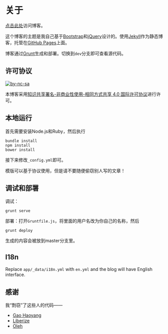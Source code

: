 关于
===

[点击此处](https://vjudge1.github.io)访问博客。

这个博客的主题是我自己基于[Bootstrap](http://getbootstrap.com)和[jQuery](https://jquery.com)设计的。使用[Jekyll](http://jekyllrb.com)作为静态博客，托管在[GitHub Pages](https://pages.github.com)上面。

博客通过[Grunt](http://gruntjs.com/)生成和部署。切换到`dev`分支即可查看源代码。

## 许可协议

[![by-nc-sa](https://i.creativecommons.org/l/by-nc-sa/4.0/88x31.png)](http://creativecommons.org/licenses/by-nc-sa/4.0/)

本博客采用[知识共享署名-非商业性使用-相同方式共享 4.0 国际许可协议](http://creativecommons.org/licenses/by-nc-sa/4.0/)进行许可。

## 本地运行

首先需要安装Node.js和Ruby，然后执行

    bundle install
    npm install
    bower install

接下来修改`_config.yml`即可。

模版可以基于协议使用，但是请不要随便偷窃别人写的文章！

## 调试和部署

调试：

    grunt serve

部署：打开`Gruntfile.js`，将里面的用户名改为你自己的名称，然后

    grunt deploy

生成的内容会被放到master分支里。

## I18n

Replace `app/_data/i18n.yml` with `en.yml` and the blog will have English interface.

## 感谢

我“剽窃”了这些人的代码——

* [Gao Haoyang](https://github.com/Gaohaoyang/gaohaoyang.github.io)
* [Liberize](https://github.com/liberize/liberize.github.com)
* [Oleh](http://o.zasadnyy.com/blog/optimized-jekyll-site-with-grunt/)
